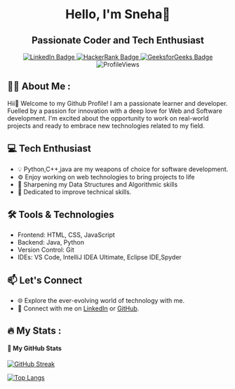 <div align="center">

# Hello, I'm Sneha👋
## Passionate Coder and Tech Enthusiast

</div>

<div id="header" align="center">
  <div id="badges">
    <a href="https://www.linkedin.com/in/sneha-p-82b677259/">
      <img src="https://img.shields.io/badge/LinkedIn-blue?style=for-the-badge&logo=linkedin&logoColor=white" alt="LinkedIn Badge"/>
    </a>
    <a href="https://www.hackerrank.com/profile/snehapatne2311">
      <img src="https://img.shields.io/badge/Hackerrank-darkgreen?style=for-the-badge&logo=hackerrank&logoColor=white" alt="HackerRank Badge"/>
    </a>
    <a href="https://www.geeksforgeeks.org/user/snehapatne/">
      <img src="https://img.shields.io/badge/GeeksforGeeks-green?style=for-the-badge&logo=GeeksforGeeks&logoColor=white" alt="GeeksforGeeks Badge"/>
    </a>
  </div>
  <img src="https://komarev.com/ghpvc/?username=Snehap1104&style=flat-round&color=red" alt="ProfileViews"/>
</div>


## 👨‍💻 About Me :

Hii👋 Welcome to my Github Profile! I am a passionate learner and developer. Fuelled by a passion for innovation with a deep love for Web and Software development. I'm excited about the opportunity to work on real-world projects and ready to embrace new technologies related to my field.
## 💻 Tech Enthusiast

- 💡 Python,C++,java are my weapons of choice for software development.
- ⚙️ Enjoy working on web technologies to bring projects to life
- 🚀 Sharpening my Data Structures and Algorithmic skills
- 🔧 Dedicated to improve technical skills.

## 🛠️ Tools & Technologies

- Frontend: HTML, CSS, JavaScript
- Backend: Java, Python
- Version Control: Git
- IDEs: VS Code, IntelliJ IDEA Ultimate, Eclipse IDE,Spyder

## 📫 Let's Connect

- 🌐 Explore the ever-evolving world of technology with me.
- 🔗 Connect with me on [LinkedIn](https://www.linkedin.com/in/sneha-p-82b677259) or [GitHub](https://github.com/Snehap1104).
  
## :fire: My Stats :

#### 🚀 My GitHub Stats
[![GitHub Streak](https://streak-stats.demolab.com?user=Snehap1104&theme=highcontrast&date_format=M%20j%5B%2C%20Y%5D&card_width=500)](https://git.io/streak-stats)

[![Top Langs](https://github-readme-stats.vercel.app/api/top-langs/?username=Snehap1104&layout=compact&theme=vision-friendly-dark)](https://github.com/anuraghazra/github-readme-stats)
